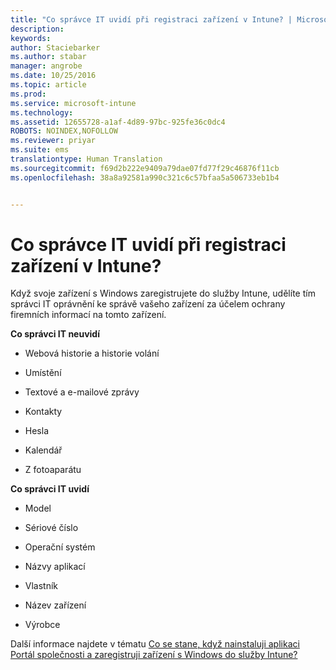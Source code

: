 ```yaml
---
title: "Co správce IT uvidí při registraci zařízení v Intune? | Microsoft Intune"
description: 
keywords: 
author: Staciebarker
ms.author: stabar
manager: angrobe
ms.date: 10/25/2016
ms.topic: article
ms.prod: 
ms.service: microsoft-intune
ms.technology: 
ms.assetid: 12655728-a1af-4d89-97bc-925fe36c0dc4
ROBOTS: NOINDEX,NOFOLLOW
ms.reviewer: priyar
ms.suite: ems
translationtype: Human Translation
ms.sourcegitcommit: f69d2b222e9409a79dae07fd77f29c46876f11cb
ms.openlocfilehash: 38a8a92581a990c321c6c57bfaa5a506733eb1b4


---
```



# Co správce IT uvidí při registraci zařízení v Intune?

Když svoje zařízení s Windows zaregistrujete do služby Intune, udělíte tím správci IT oprávnění ke správě vašeho zařízení za účelem ochrany firemních informací na tomto zařízení.

**Co správci IT neuvidí**

-   Webová historie a historie volání

-   Umístění

-   Textové a e-mailové zprávy

-   Kontakty

-   Hesla

-   Kalendář

-   Z fotoaparátu

**Co správci IT uvidí**

-   Model

-   Sériové číslo

-   Operační systém

-   Názvy aplikací

-   Vlastník

-   Název zařízení

-   Výrobce

Další informace najdete v tématu [Co se stane, když nainstaluji aplikaci Portál společnosti a zaregistruji zařízení s Windows do služby Intune?](what-happens-if-you-install-the-company-portal-app-and-enroll-your-device-in-intune-windows)



<!--HONumber=Oct16_HO2-->



